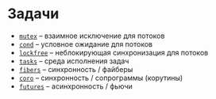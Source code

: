 # Задачи

- [`mutex`](mutex) – взаимное исключение для потоков
- [`cond`](cond) – условное ожидание для потоков
- [`lockfree`](lockfree) – неблокирующая синхронизация для потоков
- [`tasks`](tasks) – среда исполнения задач
- [`fibers`](fibers) – синхронность / файберы
- [`coro`](coro) – синхронность / сопрограммы (корутины)
- [`futures`](futures) – асинхронность / фьючи
